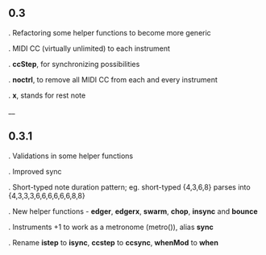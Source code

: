 ## 0.3
 

. Refactoring some helper functions to become more generic

. MIDI CC (virtually unlimited) to each instrument

. **ccStep**, for synchronizing possibilities

. **noctrl**, to remove all MIDI CC from each and every instrument

. **x**, stands for rest note

__

## 0.3.1

. Validations in some helper functions

. Improved sync

. Short-typed note duration pattern; eg. short-typed {4,3,6,8} parses into {4,3,3,3,6,6,6,6,6,6,8,8}

. New helper functions - **edger**, **edgerx**, **swarm**, **chop**, **insync** and **bounce**

. Instruments +1 to work as a metronome (metro()), alias **sync**

. Rename **istep** to **isync**, **ccstep** to **ccsync**, **whenMod** to **when**
